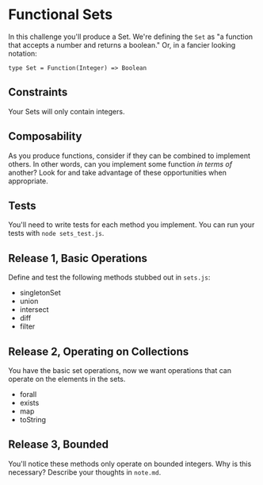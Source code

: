 # Functional Sets

In this challenge you'll produce a Set. We're defining the `Set` as "a function that accepts a number and returns a boolean." Or, in a fancier looking notation:

```
type Set = Function(Integer) => Boolean
```

## Constraints

Your Sets will only contain integers.

## Composability

As you produce functions, consider if they can be combined to implement others. In other words, can you implement some function _in terms of_ another? Look for and take advantage of these opportunities when appropriate.

## Tests

You'll need to write tests for each method you implement. You can run your tests with `node sets_test.js`.

## Release 1, Basic Operations

Define and test the following methods stubbed out in `sets.js`:

 * singletonSet
 * union
 * intersect
 * diff
 * filter

## Release 2, Operating on Collections

You have the basic set operations, now we want operations that can operate on the elements in the sets.

 * forall
 * exists
 * map
 * toString

## Release 3, Bounded

You'll notice these methods only operate on bounded integers. Why is this necessary? Describe your thoughts in `note.md`.
